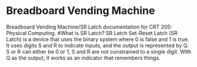 # Breadboard Vending Machine
Breadboard Vending Machine/SR Latch documentation for CRT 205: Physical Computing.
#What is SR Latch?
SR Latch
Set-Reset Latch (SR Latch) is a device that uses the binary system where 0 is false and 1 is true. It uses digits S and R to indicate inputs, and the output is represented by Q. S or R can either be 0 or 1, S and R are not constrained to a single digit. With Q as the output, it works as an indicator that remembers things.
